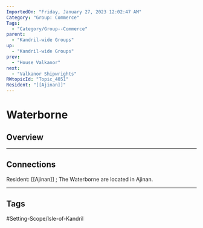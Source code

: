 ```yaml
---
ImportedOn: "Friday, January 27, 2023 12:02:47 AM"
Category: "Group: Commerce"
Tags:
  - "Category/Group--Commerce"
parent:
  - "Kandril-wide Groups"
up:
  - "Kandril-wide Groups"
prev:
  - "House Valkanor"
next:
  - "Valkanor Shipwrights"
RWtopicId: "Topic_4051"
Resident: "[[Ajinan]]"
---
```

# Waterborne
## Overview
---
## Connections
Resident: [[Ajinan]] ; The Waterborne are located in Ajinan.


---
## Tags
#Setting-Scope/Isle-of-Kandril


